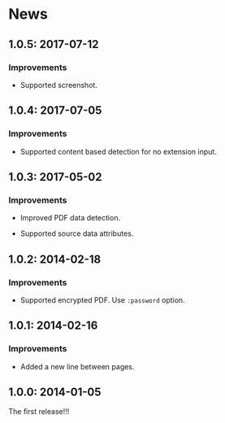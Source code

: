# News

## 1.0.5: 2017-07-12

### Improvements

  * Supported screenshot.

## 1.0.4: 2017-07-05

### Improvements

  * Supported content based detection for no extension input.

## 1.0.3: 2017-05-02

### Improvements

  * Improved PDF data detection.

  * Supported source data attributes.

## 1.0.2: 2014-02-18

### Improvements

  * Supported encrypted PDF. Use `:password` option.

## 1.0.1: 2014-02-16

### Improvements

  * Added a new line between pages.

## 1.0.0: 2014-01-05

The first release!!!
